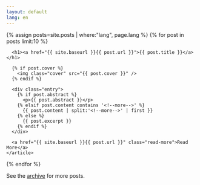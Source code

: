 ```yaml
---
layout: default
lang: en
---
```


<div class="posts">
  {% assign posts=site.posts | where:"lang", page.lang %}
  {% for post in posts limit:10 %}
    <article class="post">

      <h1><a href="{{ site.baseurl }}{{ post.url }}">{{ post.title }}</a></h1>

      {% if post.cover %}
        <img class="cover" src="{{ post.cover }}" />
      {% endif %}

      <div class="entry">
        {% if post.abstract %}
          <p>{{ post.abstract }}</p>
        {% elsif post.content contains '<!--more-->' %}
          {{ post.content | split:'<!--more-->' | first }}
        {% else %}
          {{ post.excerpt }}
        {% endif %}
      </div>

      <a href="{{ site.baseurl }}{{ post.url }}" class="read-more">Read More</a>
    </article>
  {% endfor %}
</div>

<p>See the <a href="{{ site.baseurl }}/archive">archive</a> for more posts.</p>
